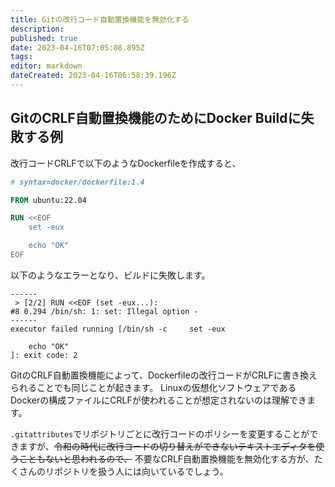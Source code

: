 ```yaml
---
title: Gitの改行コード自動置換機能を無効化する
description: 
published: true
date: 2023-04-16T07:05:08.895Z
tags: 
editor: markdown
dateCreated: 2023-04-16T06:58:39.196Z
---
```



## GitのCRLF自動置換機能のためにDocker Buildに失敗する例

改行コードCRLFで以下のようなDockerfileを作成すると、

```dockerfile
# syntax=docker/dockerfile:1.4

FROM ubuntu:22.04

RUN <<EOF
    set -eux

    echo "OK"
EOF
```

以下のようなエラーとなり、ビルドに失敗します。

```
------
 > [2/2] RUN <<EOF (set -eux...):
#8 0.294 /bin/sh: 1: set: Illegal option -
------
executor failed running [/bin/sh -c     set -eux

    echo "OK"
]: exit code: 2
```

GitのCRLF自動置換機能によって、Dockerfileの改行コードがCRLFに書き換えられることでも同じことが起きます。
Linuxの仮想化ソフトウェアであるDockerの構成ファイルにCRLFが使われることが想定されないのは理解できます。

`.gitattributes`でリポジトリごとに改行コードのポリシーを変更することができますが、~~令和の時代に改行コードの切り替えができないテキストエディタを使うこともないと思われるので、~~ 不要なCRLF自動置換機能を無効化する方が、たくさんのリポジトリを扱う人には向いているでしょう。
